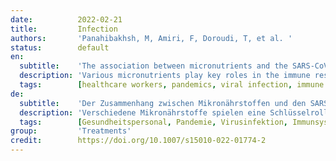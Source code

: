 ```yaml
---
date:          2022-02-21
title:         Infection
authors:       'Panahibakhsh, M, Amiri, F, Doroudi, T, et al. '
status:        default
en:
  subtitle:    'The association between micronutrients and the SARS-CoV-2-specific antibodies in convalescent patients'
  description: 'Various micronutrients play key roles in the immune responses to viral infection, antibody synthesis, and susceptibility to infection. This study aimed to investigate the role of micronutrients on the immune responses following SARS-CoV-2 infection. To evaluate humoral immunity following SARS-CoV-2 infection, the levels of SARS-CoV-2-specific IgM and IgG, as well as the concentrations of different micronutrients, were determined in 36 convalescent COVID-19 patients 60 days after infection. Furthermore, the correlation between biochemical and hematological parameters, clinical features, and the changes in adiposity with SARS-CoV-2 antibodies was evaluated. Serum IgM and IgG antibodies were detected in 38.8% and 83.3% of recovered patients after 60 days of COVID-19 infection, respectively. The values of SARS-CoV-2-specific IgG were negatively correlated with the number of the platelet. Moreover, the values of SARS-CoV-2-specific IgM were positively correlated with LDH and the vitamin B12 concentration. Furthermore, a gender-specific association of SARS-CoV-2-specific IgG and IgM with vitamins D as well as with B9 and zinc was observed. A significant negative correlation was observed between the values of IgG with vitamin D in male participants and a positive correlation was detected between IgG values and B9 in female participants. Moreover, IgM levels with serum zinc values in females were negatively correlated. Our study suggests the potential role of micronutrients in gender-specific humoral immunity following SARS-CoV-2 infection. Further studies are required with a greater sample of subjects to substantiate the validity and robustness of our findings. '
  tags:        [healthcare workers, pandemics, viral infection, immune system, antibodies]
de:
  subtitle:    'Der Zusammenhang zwischen Mikronährstoffen und den SARS-CoV-2-spezifischen Antikörpern bei Genesenen'
  description: 'Verschiedene Mikronährstoffe spielen eine Schlüsselrolle bei der Immunantwort auf eine Virusinfektion, der Antikörpersynthese und der Anfälligkeit für Infektionen. Ziel dieser Studie war es, die Rolle von Mikronährstoffen auf die Immunreaktionen nach einer SARS-CoV-2-Infektion zu untersuchen. Zur Bewertung der humoralen Immunität nach einer SARS-CoV-2-Infektion wurden bei 36 rekonvaleszenten COVID-19-Patienten 60 Tage nach der Infektion die Spiegel von SARS-CoV-2-spezifischem IgM und IgG sowie die Konzentrationen verschiedener Mikronährstoffe bestimmt. Darüber hinaus wurde die Korrelation zwischen biochemischen und hämatologischen Parametern, klinischen Merkmalen und der Veränderung der Adipositas mit SARS-CoV-2-Antikörpern untersucht. IgM- und IgG-Antikörper im Serum wurden bei 38,8 % bzw. 83,3 % der genesenen Patienten nach 60 Tagen COVID-19-Infektion nachgewiesen. Die Werte der SARS-CoV-2-spezifischen IgG waren negativ mit der Anzahl der Blutplättchen korreliert. Außerdem waren die Werte des SARS-CoV-2-spezifischen IgM positiv mit der LDH und der Vitamin-B12-Konzentration korreliert. Darüber hinaus wurde eine geschlechtsspezifische Assoziation von SARS-CoV-2-spezifischem IgG und IgM mit den Vitaminen D sowie mit B9 und Zink beobachtet. Bei den männlichen Teilnehmern wurde eine signifikante negative Korrelation zwischen den IgG-Werten und Vitamin D festgestellt, während bei den weiblichen Teilnehmern eine positive Korrelation zwischen den IgG-Werten und B9 ermittelt wurde. Außerdem waren die IgM-Werte mit den Serumzinkwerten bei Frauen negativ korreliert. Unsere Studie deutet auf die mögliche Rolle von Mikronährstoffen bei der geschlechtsspezifischen humoralen Immunität nach einer SARS-CoV-2-Infektion hin. Weitere Studien mit einer größeren Anzahl von Probanden sind erforderlich, um die Gültigkeit und Robustheit unserer Ergebnisse zu belegen.' 
  tags:        [Gesundheitspersonal, Pandemie, Virusinfektion, Immunsystem, Antikörper]
group:         'Treatments'
credit:        https://doi.org/10.1007/s15010-022-01774-2
---
```

